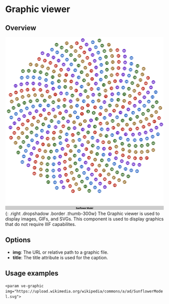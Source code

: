 # Graphic viewer

## Overview
![Graphic Viewer](graphic_viewer.png){: .right .dropshadow .border .thumb-300w} 
The Graphic viewer is used to display images, GIFs, and SVGs. This component is used to display graphics that do not require IIIF capabilites. 

## Options
- __img__:  The URL or relative path to a graphic file.
- __title__: The title attribute is used for the caption.

## Usage examples
`<param ve-graphic img="https://upload.wikimedia.org/wikipedia/commons/a/ad/SunflowerModel.svg">`
